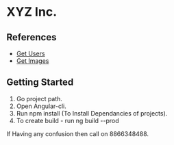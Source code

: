 # XYZ Inc.

## References
- [Get Users](./src/app/services/user-data.service.ts)
- [Get Images](./src/app/gallery/gallery.component.ts)
## Getting Started
1. Go project path.
2. Open Angular-cli.
3. Run npm install (To Install Dependancies of projects).
4. To create build - run ng build --prod

If Having any confusion then call on 8866348488.